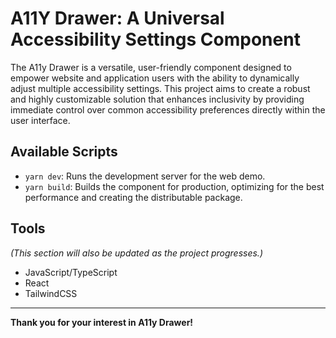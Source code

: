 # A11Y Drawer: A Universal Accessibility Settings Component

The A11y Drawer is a versatile, user-friendly component designed to empower website and application users with the ability to dynamically adjust multiple accessibility settings. This project aims to create a robust and highly customizable solution that enhances inclusivity by providing immediate control over common accessibility preferences directly within the user interface.

## Available Scripts

- `yarn dev`: Runs the development server for the web demo.
- `yarn build`: Builds the component for production, optimizing for the best performance and creating the distributable package.

<!-- ## Vision & Phases

This project will evolve through strategic phases, culminating in a powerful, cross-platform accessibility package:

1.  **Phase 1: Core Web Component Development:** We'll focus on building a highly functional and customizable accessibility drawer for web applications using modern web standards. This phase includes implementing a foundational set of accessibility adjustments (like font size, contrast, dark mode, reduced motion, and cursor size) and ensuring a seamless user experience that adheres to WCAG guidelines.

2.  **Phase 2: Universal Web Package (NPM/Module):** Once the core component is stable, we'll package it into an easily importable and distributable library (e.g., an NPM package). This phase will prioritize clear documentation and examples for integration into various web frameworks (React, Vue, Angular, vanilla JS), along with modularity, performance, and maintainability for broad adoption.

3.  **Phase 3: React Native Expansion:** The final phase involves developing a parallel, equally powerful package specifically tailored for React Native applications. We'll adapt core accessibility functionalities to the mobile environment, considering platform-specific capabilities and user interactions, aiming for a consistent user experience and feature set across both web and mobile platforms. -->

## Tools

_(This section will also be updated as the project progresses.)_

- JavaScript/TypeScript
- React
- TailwindCSS

---

**Thank you for your interest in A11y Drawer!**
